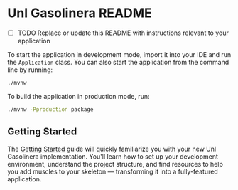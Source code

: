 # Unl Gasolinera README

- [ ] TODO Replace or update this README with instructions relevant to your application

To start the application in development mode, import it into your IDE and run the `Application` class. 
You can also start the application from the command line by running: 

```bash
./mvnw
```

To build the application in production mode, run:

```bash
./mvnw -Pproduction package
```

## Getting Started

The [Getting Started](https://vaadin.com/docs/latest/getting-started) guide will quickly familiarize you with your new
Unl Gasolinera implementation. You'll learn how to set up your development environment, understand the project 
structure, and find resources to help you add muscles to your skeleton — transforming it into a fully-featured 
application.
